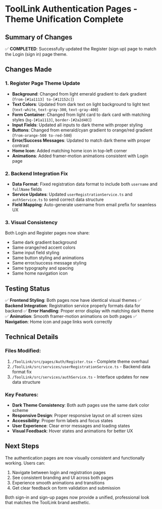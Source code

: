 # ToolLink Authentication Pages - Theme Unification Complete

## Summary of Changes

✅ **COMPLETED**: Successfully updated the Register (sign up) page to match the Login (sign in) page theme.

## Changes Made

### 1. Register Page Theme Update
- **Background**: Changed from light emerald gradient to dark gradient (`from-[#1a1113] to-[#12152c]`)
- **Text Colors**: Updated from dark text on light background to light text (`text-white`, `text-gray-300`, `text-gray-400`)
- **Form Container**: Changed from light card to dark card with matching styles (`bg-[#1a1113]`, `border-[#2a2d40]`)
- **Input Fields**: Updated all inputs to dark theme with proper styling
- **Buttons**: Changed from emerald/cyan gradient to orange/red gradient (`from-orange-500 to-red-500`)
- **Error/Success Messages**: Updated to match dark theme with proper contrast
- **Home Icon**: Added matching home icon in top-left corner
- **Animations**: Added framer-motion animations consistent with Login page

### 2. Backend Integration Fix
- **Data Format**: Fixed registration data format to include both `username` and `fullName` fields
- **Service Updates**: Updated `userRegistrationService.ts` and `authService.ts` to send correct data structure
- **Field Mapping**: Auto-generate username from email prefix for seamless UX

### 3. Visual Consistency
Both Login and Register pages now share:
- Same dark gradient background
- Same orange/red accent colors
- Same input field styling
- Same button styling and animations
- Same error/success message styling
- Same typography and spacing
- Same home navigation icon

## Testing Status

✅ **Frontend Styling**: Both pages now have identical visual themes
✅ **Backend Integration**: Registration service properly formats data for backend
✅ **Error Handling**: Proper error display with matching dark theme
✅ **Animation**: Smooth framer-motion animations on both pages
✅ **Navigation**: Home icon and page links work correctly

## Technical Details

### Files Modified:
1. `/ToolLink/src/pages/Auth/Register.tsx` - Complete theme overhaul
2. `/ToolLink/src/services/userRegistrationService.ts` - Backend data format fix
3. `/ToolLink/src/services/authService.ts` - Interface updates for new data structure

### Key Features:
- **Dark Theme Consistency**: Both auth pages use the same dark color scheme
- **Responsive Design**: Proper responsive layout on all screen sizes
- **Accessibility**: Proper form labels and focus states
- **User Experience**: Clear error messages and loading states
- **Visual Feedback**: Hover states and animations for better UX

## Next Steps

The authentication pages are now visually consistent and functionally working. Users can:
1. Navigate between login and registration pages
2. See consistent branding and UI across both pages
3. Experience smooth animations and transitions
4. Get clear feedback on form validation and submission

Both sign-in and sign-up pages now provide a unified, professional look that matches the ToolLink brand aesthetic.
